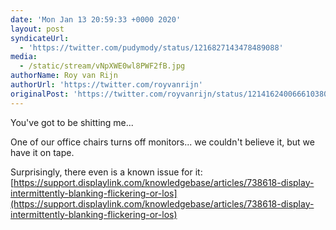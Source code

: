 ```yaml
---
date: 'Mon Jan 13 20:59:33 +0000 2020'
layout: post
syndicateUrl:
  - 'https://twitter.com/pudymody/status/1216827143478489088'
media:
  - /static/stream/vNpXWE0wl8PWF2fB.jpg
authorName: Roy van Rijn
authorUrl: 'https://twitter.com/royvanrijn'
originalPost: 'https://twitter.com/royvanrijn/status/1214162400666103808'
---
```

You've got to be shitting me... 

One of our office chairs turns off monitors... we couldn't believe it, but we have it on tape.

Surprisingly, there even is a known issue for it:
[https://support.displaylink.com/knowledgebase/articles/738618-display-intermittently-blanking-flickering-or-los](https://support.displaylink.com/knowledgebase/articles/738618-display-intermittently-blanking-flickering-or-los) 